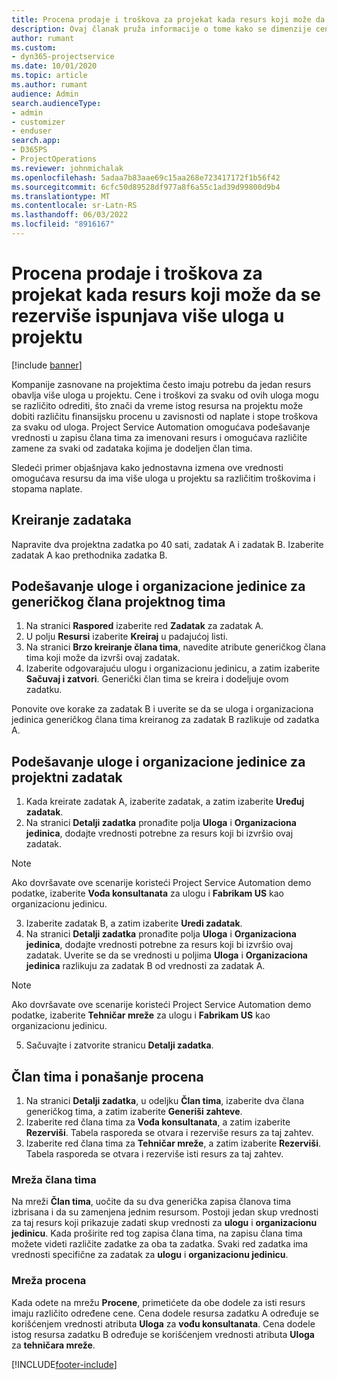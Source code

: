 ```yaml
---
title: Procena prodaje i troškova za projekat kada resurs koji može da se rezerviše ispunjava više uloga u projektu
description: Ovaj članak pruža informacije o tome kako se dimenzije cena mogu koristiti za podršku cenama i troškovima resursa koji popunjava više uloga u projektu.
author: rumant
ms.custom:
- dyn365-projectservice
ms.date: 10/01/2020
ms.topic: article
ms.author: rumant
audience: Admin
search.audienceType:
- admin
- customizer
- enduser
search.app:
- D365PS
- ProjectOperations
ms.reviewer: johnmichalak
ms.openlocfilehash: 5adaa7b83aae69c15aa268e723417172f1b56f42
ms.sourcegitcommit: 6cfc50d89528df977a8f6a55c1ad39d99800d9b4
ms.translationtype: MT
ms.contentlocale: sr-Latn-RS
ms.lasthandoff: 06/03/2022
ms.locfileid: "8916167"
---
```

# <a name="estimate-project-sales-and-costs-when-a-bookable-resource-fills-multiple-roles-for-a-project"></a>Procena prodaje i troškova za projekat kada resurs koji može da se rezerviše ispunjava više uloga u projektu 

[!include [banner](../includes/psa-now-project-operations.md)]

Kompanije zasnovane na projektima često imaju potrebu da jedan resurs obavlja više uloga u projektu. Cene i troškovi za svaku od ovih uloga mogu se različito odrediti, što znači da vreme istog resursa na projektu može dobiti različitu finansijsku procenu u zavisnosti od naplate i stope troškova za svaku od uloga. Project Service Automation omogućava podešavanje vrednosti u zapisu člana tima za imenovani resurs i omogućava različite zamene za svaki od zadataka kojima je dodeljen član tima.

Sledeći primer objašnjava kako jednostavna izmena ove vrednosti omogućava resursu da ima više uloga u projektu sa različitim troškovima i stopama naplate.

## <a name="create-tasks"></a>Kreiranje zadataka
Napravite dva projektna zadatka po 40 sati, zadatak A i zadatak B. Izaberite zadatak A kao prethodnika zadatka B.

## <a name="set-up-role-and-organization-unit-for-a-generic-project-team-member"></a>Podešavanje uloge i organizacione jedinice za generičkog člana projektnog tima

1. Na stranici **Raspored** izaberite red **Zadatak** za zadatak A. 
2. U polju **Resursi** izaberite **Kreiraj** u padajućoj listi.
3. Na stranici **Brzo kreiranje člana tima**, navedite atribute generičkog člana tima koji može da izvrši ovaj zadatak.
4. Izaberite odgovarajuću ulogu i organizacionu jedinicu, a zatim izaberite **Sačuvaj i zatvori**. Generički član tima se kreira i dodeljuje ovom zadatku. 

Ponovite ove korake za zadatak B i uverite se da se uloga i organizaciona jedinica generičkog člana tima kreiranog za zadatak B razlikuje od zadatka A. 

## <a name="set-up-role-and-organization-unit-for-a-project-task"></a>Podešavanje uloge i organizacione jedinice za projektni zadatak

1. Kada kreirate zadatak A, izaberite zadatak, a zatim izaberite **Uređuj zadatak**.
2. Na stranici **Detalji zadatka** pronađite polja **Uloga** i **Organizaciona jedinica**, dodajte vrednosti potrebne za resurs koji bi izvršio ovaj zadatak. 

  > [!NOTE]
  > Ako dovršavate ove scenarije koristeći Project Service Automation demo podatke, izaberite **Vođa konsultanata** za ulogu i **Fabrikam US** kao organizacionu jedinicu.

3. Izaberite zadatak B, a zatim izaberite **Uredi zadatak**.
4. Na stranici **Detalji zadatka** pronađite polja **Uloga** i **Organizaciona jedinica**, dodajte vrednosti potrebne za resurs koji bi izvršio ovaj zadatak. Uverite se da se vrednosti u poljima **Uloga** i **Organizaciona jedinica** razlikuju za zadatak B od vrednosti za zadatak A. 

  > [!NOTE]
  > Ako dovršavate ove scenarije koristeći Project Service Automation demo podatke, izaberite **Tehničar mreže** za ulogu i **Fabrikam US** kao organizacionu jedinicu.

5. Sačuvajte i zatvorite stranicu **Detalji zadatka**. 

## <a name="team-member-and-estimates-behavior"></a>Član tima i ponašanje procena 

1. Na stranici **Detalji zadatka**, u odeljku **Član tima**, izaberite dva člana generičkog tima, a zatim izaberite **Generiši zahteve**. 
2. Izaberite red člana tima za **Vođa konsultanata**, a zatim izaberite **Rezerviši**. Tabela rasporeda se otvara i rezerviše resurs za taj zahtev.
3. Izaberite red člana tima za **Tehničar mreže**, a zatim izaberite **Rezerviši**. Tabela rasporeda se otvara i rezerviše isti resurs za taj zahtev.

### <a name="team-member-grid"></a>Mreža člana tima 
Na mreži **Član tima**, uočite da su dva generička zapisa članova tima izbrisana i da su zamenjena jednim resursom. Postoji jedan skup vrednosti za taj resurs koji prikazuje zadati skup vrednosti za **ulogu** i **organizacionu jedinicu**.
Kada proširite red tog zapisa člana tima, na zapisu člana tima možete videti različite zadatke za oba ta zadatka. Svaki red zadatka ima vrednosti specifične za zadatak za **ulogu** i **organizacionu jedinicu**. 

### <a name="estimates-grid"></a>Mreža procena 
Kada odete na mrežu **Procene**, primetićete da obe dodele za isti resurs imaju različito određene cene.
Cena dodele resursa zadatku A određuje se korišćenjem vrednosti atributa **Uloga** za **vođu konsultanata**. Cena dodele istog resursa zadatku B određuje se korišćenjem vrednosti atributa **Uloga** za **tehničara mreže**.



[!INCLUDE[footer-include](../includes/footer-banner.md)]

